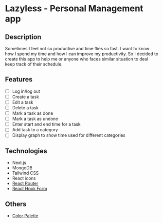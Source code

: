 # Lazyless - Personal Management app

## Description
Sometimes I feel not so productive and time flies so fast. I want to know how I spend my time and how I can improve my productivity. So I decided to create this app to help me or anyone who faces similar situation to deal keep track of their schedule.

## Features
- [ ] Log in/log out
- [ ] Create a task
- [ ] Edit a task
- [ ] Delete a task
- [ ] Mark a task as done
- [ ] Mark a task as undone
- [ ] Enter start and end time for a task
- [ ] Add task to a category
- [ ] Display graph to show time used for different categories

## Technologies
- Next.js
- MongoDB
- Tailwind CSS
- React icons
- [React Router](https://reactrouter.com/en/main)
- [React Hook Form](https://react-hook-form.com/)

## Others
- [Color Palette](https://coolors.co/0b132b-1c2541-3a506b-5bc0be-6fffe9)